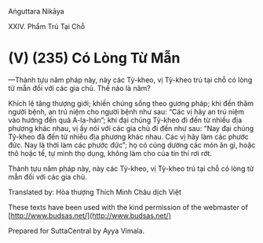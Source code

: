 Aṅguttara Nikāya

XXIV. Phẩm Trú Tại Chỗ

# (V) (235) Có Lòng Từ Mẫn

—Thành tựu năm pháp này, này các Tỷ-kheo, vị Tỷ-kheo trú tại chỗ có lòng từ mẫn đối với các gia chủ. Thế nào là năm?

Khích lệ tăng thượng giới; khiến chúng sống theo gương pháp; khi đến thăm người bệnh, an trú niệm cho người bệnh như sau: “Các vị hãy an trú niệm vào hướng đến quả A-la-hán”; khi đại chúng Tỷ-kheo đi đến từ nhiều địa phương khác nhau, vị ấy nói với các gia chủ đi đến như sau: “Nay đại chúng Tỷ-kheo đã đến từ nhiều địa phương khác nhau. Các vị hãy làm các phước đức. Nay là thời làm các phước đức”; họ có cúng dường các món ăn gì, hoặc thô hoặc tế, tự mình thọ dụng, không làm cho của tín thí rơi rớt.

Thành tựu năm pháp này, này các Tỷ-kheo, vị Tỷ-kheo trú tại chỗ có lòng từ mẫn đối với các gia chủ.

Translated by: Hòa thượng Thích Minh Châu dịch Việt

These texts have been used with the kind permission of the webmaster of [http://www.budsas.net/](http://www.budsas.net/)

Prepared for SuttaCentral by Ayya Vimala.